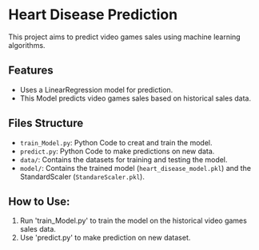# Heart Disease Prediction

This project aims to predict video games sales using machine learning algorithms.

## Features
- Uses a LinearRegression model for prediction.
- This Model predicts video games sales based on historical sales data.

## Files Structure
- `train_Model.py`: Python Code to creat and train the model.
- `predict.py`: Python Code to make predictions on new data.
- `data/`: Contains the datasets for training and testing the model.
- `model/`: Contains the trained model (`heart_disease_model.pkl`) and the StandardScaler (`StandareScaler.pkl`).

## How to Use:
1. Run 'train_Model.py' to train the model on the historical video games sales data.
2. Use 'predict.py' to make prediction on new dataset.